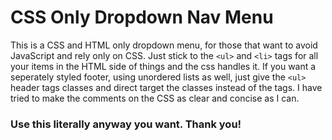 # CSS Only Dropdown Nav Menu
This is a CSS and HTML only dropdown menu, for those that want to avoid JavaScript and rely only on CSS. Just stick to the `<ul>` and `<li>` tags for all your items in the HTML side of things and the css handles it. If you want a seperately styled footer, using unordered lists as well, just give the `<ul>` header tags classes and direct target the classes instead of the tags. I have tried to make the comments on the CSS as clear and concise as I can.
  
### Use this literally anyway you want. Thank you!
